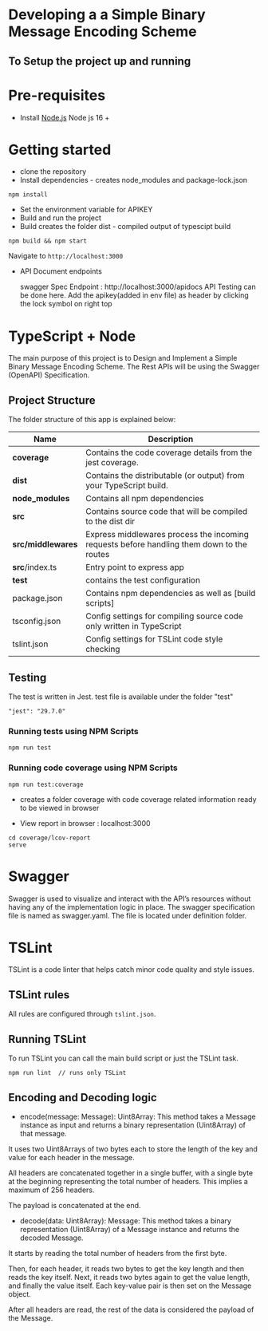 # Developing a a Simple Binary Message Encoding Scheme

## To Setup the project up and running

# Pre-requisites

 - Install [Node.js](https://nodejs.org/en/) Node js 16 +

# Getting started

- clone the repository
- Install dependencies - creates node_modules and package-lock.json
```
npm install
```
- Set the environment variable for APIKEY
- Build and run the project 
- Build creates the folder dist - compiled output of typescipt build

```
npm build && npm start
```
Navigate to `http://localhost:3000`

- API Document endpoints

  swagger Spec Endpoint : http://localhost:3000/apidocs
  API Testing can be done here.
  Add the apikey(added in env file) as header by clicking the lock symbol on right top

# TypeScript + Node 
The main purpose of this project is to Design and Implement a Simple Binary Message Encoding Scheme. The Rest APIs will be using the Swagger (OpenAPI) Specification.

## Project Structure
The folder structure of this app is explained below:

| Name | Description |
| ------------------------ | --------------------------------------------------------------------------------------------- |
| **coverage**             | Contains the code coverage details from the jest coverage.                                    |
| **dist**                 | Contains the distributable (or output) from your TypeScript build.                            |
| **node_modules**         | Contains all  npm dependencies                                                                |
| **src**                  | Contains  source code that will be compiled to the dist dir                                   |
| **src/middlewares**      | Express middlewares  process the incoming requests before handling them down to the routes    |
| **src**/index.ts         | Entry point to express app                                                                    |  
| **test**                 | contains the test configuration                                                               |
| package.json             | Contains npm dependencies as well as [build scripts]                                          |
| tsconfig.json            | Config settings for compiling source code only written in TypeScript                          |
| tslint.json              | Config settings for TSLint code style checking                                                |


## Testing
The test is written in Jest. test file is available under the folder "test"

```
"jest": "29.7.0" 
```

### Running tests using NPM Scripts
````
npm run test
````

### Running code coverage using NPM Scripts
````
npm run test:coverage
````

- creates a folder coverage with code coverage related information ready to be viewed in browser

- View report in browser : localhost:3000

````
cd coverage/lcov-report
serve
````

# Swagger

Swagger is used to visualize and interact with the API’s resources without having any of the implementation logic in place. The swagger specification file is named as swagger.yaml. The file is located under definition folder.

# TSLint
TSLint is a code linter that helps catch minor code quality and style issues.

## TSLint rules
All rules are configured through `tslint.json`.

## Running TSLint
To run TSLint you can call the main build script or just the TSLint task.
```
npm run lint  // runs only TSLint
```

## Encoding and Decoding logic

 - encode(message: Message): Uint8Array:
This method takes a Message instance as input and returns a binary representation (Uint8Array) of that message.

It uses two Uint8Arrays of two bytes each to store the length of the key and value for each header in the message.

All headers are concatenated together in a single buffer, with a single byte at the beginning representing the total number of headers. This implies a maximum of 256 headers.

The payload is concatenated at the end.

 - decode(data: Uint8Array): Message:
This method takes a binary representation (Uint8Array) of a Message instance and returns the decoded Message.

It starts by reading the total number of headers from the first byte.

Then, for each header, it reads two bytes to get the key length and then reads the key itself. Next, it reads two bytes again to get the value length, and finally the value itself. Each key-value pair is then set on the Message object.

After all headers are read, the rest of the data is considered the payload of the Message.



